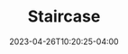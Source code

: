 ---
title: "Staircase"
date: 2023-04-26T10:20:25-04:00
draft: false
description: Concrete staircase with metal hand rail, covered in bird droppings.
---